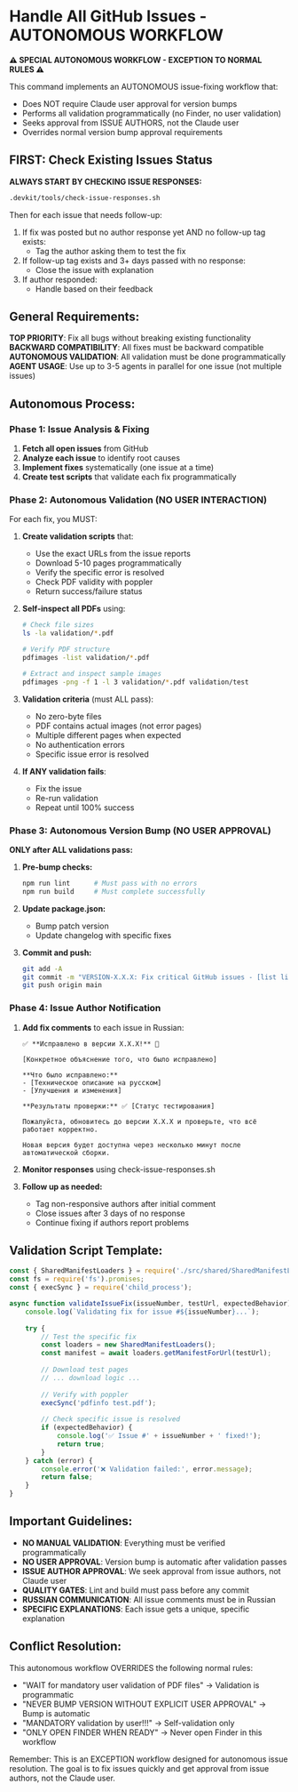 # Handle All GitHub Issues - AUTONOMOUS WORKFLOW

**⚠️ SPECIAL AUTONOMOUS WORKFLOW - EXCEPTION TO NORMAL RULES ⚠️**

This command implements an AUTONOMOUS issue-fixing workflow that:
- Does NOT require Claude user approval for version bumps
- Performs all validation programmatically (no Finder, no user validation)
- Seeks approval from ISSUE AUTHORS, not the Claude user
- Overrides normal version bump approval requirements

## FIRST: Check Existing Issues Status
**ALWAYS START BY CHECKING ISSUE RESPONSES:**
```bash
.devkit/tools/check-issue-responses.sh
```

Then for each issue that needs follow-up:
1. If fix was posted but no author response yet AND no follow-up tag exists:
   - Tag the author asking them to test the fix
2. If follow-up tag exists and 3+ days passed with no response:
   - Close the issue with explanation
3. If author responded:
   - Handle based on their feedback

## General Requirements:
**TOP PRIORITY**: Fix all bugs without breaking existing functionality
**BACKWARD COMPATIBILITY**: All fixes must be backward compatible
**AUTONOMOUS VALIDATION**: All validation must be done programmatically
**AGENT USAGE**: Use up to 3-5 agents in parallel for one issue (not multiple issues)

## Autonomous Process:

### Phase 1: Issue Analysis & Fixing
1. **Fetch all open issues** from GitHub
2. **Analyze each issue** to identify root causes
3. **Implement fixes** systematically (one issue at a time)
4. **Create test scripts** that validate each fix programmatically

### Phase 2: Autonomous Validation (NO USER INTERACTION)
For each fix, you MUST:

1. **Create validation scripts** that:
   - Use the exact URLs from the issue reports
   - Download 5-10 pages programmatically
   - Verify the specific error is resolved
   - Check PDF validity with poppler
   - Return success/failure status

2. **Self-inspect all PDFs** using:
   ```bash
   # Check file sizes
   ls -la validation/*.pdf
   
   # Verify PDF structure
   pdfimages -list validation/*.pdf
   
   # Extract and inspect sample images
   pdfimages -png -f 1 -l 3 validation/*.pdf validation/test
   ```

3. **Validation criteria** (must ALL pass):
   - No zero-byte files
   - PDF contains actual images (not error pages)
   - Multiple different pages when expected
   - No authentication errors
   - Specific issue error is resolved

4. **If ANY validation fails**:
   - Fix the issue
   - Re-run validation
   - Repeat until 100% success

### Phase 3: Autonomous Version Bump (NO USER APPROVAL)
**ONLY after ALL validations pass:**

1. **Pre-bump checks:**
   ```bash
   npm run lint      # Must pass with no errors
   npm run build     # Must complete successfully
   ```

2. **Update package.json:**
   - Bump patch version
   - Update changelog with specific fixes

3. **Commit and push:**
   ```bash
   git add -A
   git commit -m "VERSION-X.X.X: Fix critical GitHub issues - [list libraries]"
   git push origin main
   ```

### Phase 4: Issue Author Notification
1. **Add fix comments** to each issue in Russian:
   ```
   ✅ **Исправлено в версии X.X.X!** 🎉
   
   [Конкретное объяснение того, что было исправлено]
   
   **Что было исправлено:**
   - [Техническое описание на русском]
   - [Улучшения и изменения]
   
   **Результаты проверки:** ✅ [Статус тестирования]
   
   Пожалуйста, обновитесь до версии X.X.X и проверьте, что всё работает корректно.
   
   Новая версия будет доступна через несколько минут после автоматической сборки.
   ```

2. **Monitor responses** using check-issue-responses.sh

3. **Follow up as needed:**
   - Tag non-responsive authors after initial comment
   - Close issues after 3 days of no response
   - Continue fixing if authors report problems

## Validation Script Template:
```javascript
const { SharedManifestLoaders } = require('./src/shared/SharedManifestLoaders.js');
const fs = require('fs').promises;
const { execSync } = require('child_process');

async function validateIssueFix(issueNumber, testUrl, expectedBehavior) {
    console.log(`Validating fix for issue #${issueNumber}...`);
    
    try {
        // Test the specific fix
        const loaders = new SharedManifestLoaders();
        const manifest = await loaders.getManifestForUrl(testUrl);
        
        // Download test pages
        // ... download logic ...
        
        // Verify with poppler
        execSync('pdfinfo test.pdf');
        
        // Check specific issue is resolved
        if (expectedBehavior) {
            console.log('✅ Issue #' + issueNumber + ' fixed!');
            return true;
        }
    } catch (error) {
        console.error('❌ Validation failed:', error.message);
        return false;
    }
}
```

## Important Guidelines:
- **NO MANUAL VALIDATION**: Everything must be verified programmatically
- **NO USER APPROVAL**: Version bump is automatic after validation passes
- **ISSUE AUTHOR APPROVAL**: We seek approval from issue authors, not Claude user
- **QUALITY GATES**: Lint and build must pass before any commit
- **RUSSIAN COMMUNICATION**: All issue comments must be in Russian
- **SPECIFIC EXPLANATIONS**: Each issue gets a unique, specific explanation

## Conflict Resolution:
This autonomous workflow OVERRIDES the following normal rules:
- "WAIT for mandatory user validation of PDF files" → Validation is programmatic
- "NEVER BUMP VERSION WITHOUT EXPLICIT USER APPROVAL" → Bump is automatic
- "MANDATORY validation by user!!!" → Self-validation only
- "ONLY OPEN FINDER WHEN READY" → Never open Finder in this workflow

Remember: This is an EXCEPTION workflow designed for autonomous issue resolution. The goal is to fix issues quickly and get approval from issue authors, not the Claude user.